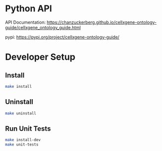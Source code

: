 # Python API

API Documentation: https://chanzuckerberg.github.io/cellxgene-ontology-guide/cellxgene_ontology_guide.html

pypi: https://pypi.org/project/cellxgene-ontology-guide/

# Developer Setup

## Install

```bash
make install
```

## Uninstall

```bash
make uninstall
```

## Run Unit Tests

```bash
make install-dev
make unit-tests
```
